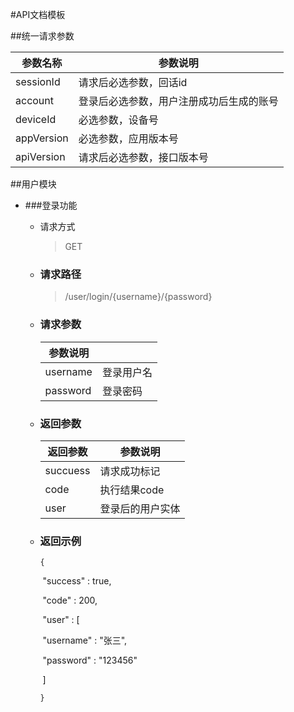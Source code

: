 #API文档模板



##统一请求参数

| 参数名称   | 参数说明                                 |
| ---------- | ---------------------------------------- |
| sessionId  | 请求后必选参数，回话id                   |
| account    | 登录后必选参数，用户注册成功后生成的账号 |
| deviceId   | 必选参数，设备号                         |
| appVersion | 必选参数，应用版本号                     |
| apiVersion | 请求后必选参数，接口版本号               |



##用户模块

* ###登录功能

  * 请求方式

    > GET

  * ### 请求路径

    >  /user/login/{username}/{password}

  * ### 请求参数

    | 参数说明 |            |
    | -------- | ---------- |
    | username | 登录用户名 |
    | password | 登录密码   |

  * ### 返回参数

    | 返回参数 | 参数说明         |
    | -------- | ---------------- |
    | succuess | 请求成功标记     |
    | code     | 执行结果code     |
    | user     | 登录后的用户实体 |

  * ### 返回示例

    `{`

    ​     "success" : true,

    ​     "code" : 200,

    ​     "user" : [

    ​             "username" : "张三",

    ​             "password" : "123456"

    ​            ]

    `}`



